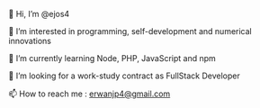 👋 Hi, I’m @ejos4

👀 I’m interested in programming, self-development and numerical innovations

🌱 I’m currently learning Node, PHP, JavaScript and npm

💞️ I’m looking for a work-study contract as FullStack Developer

📫 How to reach me : erwanjp4@gmail.com
